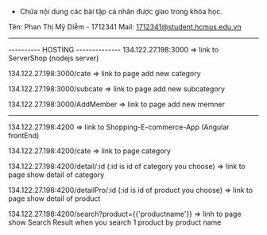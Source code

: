 - Chứa nội dung các bài tập cá nhân được giao trong khóa học.

Tên: Phan Thị Mỹ Diễm - 1712341
Mail: 1712341@student.hcmus.edu.vn

------------------------------------------
---------- HOSTING --------------
134.122.27.198:3000 => link to ServerShop (nodejs server)

134.122.27.198:3000/cate => link to page add new category

134.122.27.198:3000/subcate => link to page add new subcategory

134.122.27.198:3000/AddMember => link to page add new memner

-------------------

134.122.27.198:4200 => link to Shopping-E-commerce-App (Angular frontEnd)

134.122.27.198:4200/cate => link to page category

134.122.27.198:4200/detail/:id (:id is id of category you choose) => link to page show detail of category

134.122.27.198:4200/detailPro/:id (:id is id of product you choose) => link to page show detail of product

134.122.27.198:4200/search?product={{'productname'}} => linh to page show Search Result when you search 1 product by product name
